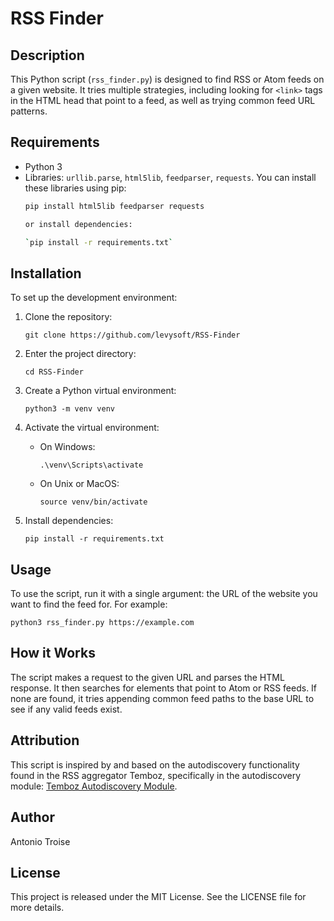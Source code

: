 # RSS Finder

## Description
This Python script (`rss_finder.py`) is designed to find RSS or Atom feeds on a given website. It tries multiple strategies, including looking for `<link>` tags in the HTML head that point to a feed, as well as trying common feed URL patterns.

## Requirements
- Python 3
- Libraries: `urllib.parse`, `html5lib`, `feedparser`, `requests`. You can install these libraries using pip:
  ```bash
  pip install html5lib feedparser requests

  or install dependencies:

  `pip install -r requirements.txt`

## Installation
To set up the development environment:

1. Clone the repository:

   `git clone https://github.com/levysoft/RSS-Finder`

2. Enter the project directory:

   `cd RSS-Finder`

3. Create a Python virtual environment:

   `python3 -m venv venv`

4. Activate the virtual environment:

   - On Windows:
     ```
     .\venv\Scripts\activate
     ```
   - On Unix or MacOS:
     ```
     source venv/bin/activate
     ```
5. Install dependencies:

   `pip install -r requirements.txt`

## Usage
To use the script, run it with a single argument: the URL of the website you want to find the feed for. For example:

`python3 rss_finder.py https://example.com`

## How it Works

The script makes a request to the given URL and parses the HTML response. It then searches for <link> elements that point to Atom or RSS feeds. If none are found, it tries appending common feed paths to the base URL to see if any valid feeds exist.

## Attribution
This script is inspired by and based on the autodiscovery functionality found in the RSS aggregator Temboz, specifically in the autodiscovery module: [Temboz Autodiscovery Module](https://github.com/fazalmajid/temboz/blob/master/tembozapp/autodiscovery.py).

## Author
Antonio Troise

## License
This project is released under the MIT License. See the LICENSE file for more details.


